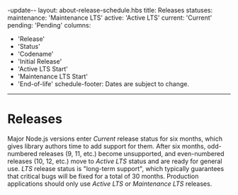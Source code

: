 -update--
layout: about-release-schedule.hbs
title: Releases
statuses:
  maintenance: 'Maintenance LTS'
  active: 'Active LTS'
  current: 'Current'
  pending: 'Pending'
columns:
  - 'Release'
  - 'Status'
  - 'Codename'
  - 'Initial Release'
  - 'Active LTS Start'
  - 'Maintenance LTS Start'
  - 'End-of-life'
schedule-footer: Dates are subject to change.
---

# Releases

Major Node.js versions enter _Current_ release status for six months, which gives library authors time to add support for them.
After six months, odd-numbered releases (9, 11, etc.) become unsupported, and even-numbered releases (10, 12, etc.) move to _Active LTS_ status and are ready for general use.
_LTS_ release status is "long-term support", which typically guarantees that critical bugs will be fixed for a total of 30 months.
Production applications should only use _Active LTS_ or _Maintenance LTS_ releases.
